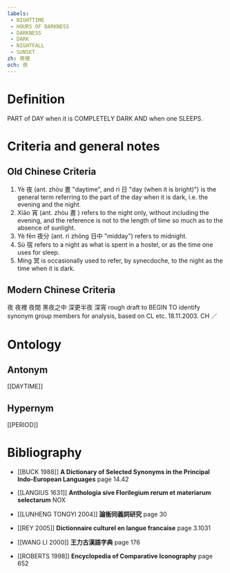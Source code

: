 ```yaml
---
labels: 
 - NIGHTTIME
 - HOURS OF DARKNESS
 - DARKNESS
 - DARK
 - NIGHTFALL
 - SUNSET
zh: 夜裡
och: 夜
---
```


# Definition
PART of DAY when it is COMPLETELY DARK AND when one SLEEPS.
# Criteria and general notes
## Old Chinese Criteria
1. Yè 夜 (ant. zhòu 晝 "daytime", and rì 日 "day (when it is bright)") is the general term referring to the part of the day when it is dark, i.e. the evening and the night.
2. Xiāo 宵 (ant. zhòu 晝 ) refers to the night only, without including the evening, and the reference is not to the length of time so much as to the absence of sunlight.
3. Yè fēn 夜分 (ant. rì zhōng 日中 "midday") refers to midnight.
4. Sù 宿 refers to a night as what is spent in a hostel, or as the time one uses for sleep.
5. Míng 冥 is occasionally used to refer, by synecdoche, to the night as the time when it is dark.
## Modern Chinese Criteria
夜
夜裡
夜間
黑夜之中
深更半夜
深宵
rough draft to BEGIN TO identify synonym group members for analysis, based on CL etc. 18.11.2003. CH ／
# Ontology

## Antonym
[[DAYTIME]]
## Hypernym
[[PERIOD]]
# Bibliography
- [[BUCK 1988]]
**A Dictionary of Selected Synonyms in the Principal Indo-European Languages** page 14.42

- [[LANGIUS 1631]]
**Anthologia sive Florilegium rerum et materiarum selectarum** 
NOX
- [[LUNHENG TONGYI 2004]]
**論衡同義詞研究** page 30

- [[REY 2005]]
**Dictionnaire culturel en langue francaise** page 3.1031

- [[WANG LI 2000]]
**王力古漢語字典** page 176

- [[ROBERTS 1998]]
**Encyclopedia of Comparative Iconography** page 652
